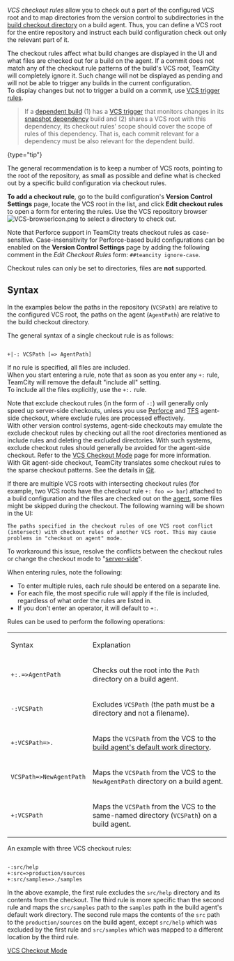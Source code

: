 [//]: # (title: VCS Checkout Rules)
[//]: # (auxiliary-id: VCS Checkout Rules)

_VCS checkout rules_ allow you to check out a part of the configured VCS root and to map directories from the version control to subdirectories in the [build checkout directory](build-checkout-directory.md) on a build agent. Thus, you can define a VCS root for the entire repository and instruct each build configuration check out only the relevant part of it.

The checkout rules affect what build changes are displayed in the UI and what files are checked out for a build on the agent. If a commit does not match any of the checkout rule patterns of the build's VCS root, TeamCity will completely ignore it. Such change will not be displayed as pending and will not be able to trigger any builds in the current configuration.    
To display changes but not to trigger a build on a commit, use [VCS trigger rules](configuring-vcs-triggers.md#vcs-trigger-rules-1).

>If a [dependent build](dependent-build.md) (1) has a [VCS trigger](configuring-vcs-triggers.md) that monitors changes in its [snapshot dependency](snapshot-dependencies.md) build and (2) shares a VCS root with this dependency, its checkout rules' scope should cover the scope of rules of this dependency. That is, each commit relevant for a dependency must be also relevant for the dependent build.
>
{type="tip"}

The general recommendation is to keep a number of VCS roots, pointing to the root of the repository, as small as possible and define what is checked out by a specific build configuration via checkout rules.

__To add a checkout rule__, go to the build configuration's __Version Control Settings__ page, locate the VCS root in the list, and click __Edit checkout rules__ to open a form for entering the rules. Use the VCS repository browser ![VCS-browserIcon.png](VCS-browserIcon.png) to select a directory to check out.

<chunk include-id="note-perforce-vcs">

Note that Perforce support in TeamCity treats checkout rules as case-sensitive. Case-insensitivity for Perforce-based build configurations can be enabled on the __Version Control Settings__ page by adding the following comment in the _Edit Checkout Rules_ form: `##teamcity ignore-case`.

</chunk>


<note>

Checkout rules can only be set to directories, files are __not__ supported.

</note>

## Syntax

In the examples below the paths in the repository (`VCSPath`) are relative to the configured VCS root, the paths on the agent (`AgentPath`) are relative to the build checkout directory.

The general syntax of a single checkout rule is as follows:


```Shell

+|-: VCSPath [=> AgentPath]

```

<include src="branch-filter.md" include-id="OR-syntax-tip"/>


If no rule is specified, all files are included.   
When you start entering a rule, note that as soon as you enter any `+:` rule, TeamCity will remove the default "include all" setting.   
To include all the files explicitly, use the `+:.` rule.

Note that exclude checkout rules (in the form of `-:`) will generally only speed up server-side checkouts, unless you use [Perforce](perforce.md) and [TFS](team-foundation-server.md) agent-side checkout, where exclude rules are processed effectively.   
With other version control systems, agent-side checkouts may emulate the exclude checkout rules by checking out all the root directories mentioned as include rules and deleting the excluded directories. With such systems, exclude checkout rules should generally be avoided for the agent-side checkout. Refer to the [VCS Checkout Mode](vcs-checkout-mode.md) page for more information.   
With Git agent-side checkout, TeamCity translates some checkout rules to the sparse checkout patterns. See the details in [Git](git.md#Limitations).

If there are multiple VCS roots with intersecting checkout rules (for example, two VCS roots have the checkout rule `+: foo => bar`) attached to a build configuration and the files are checked out on the [agent](vcs-checkout-mode.md#agent-checkout), some files might be skipped during the checkout. The following warning will be shown in the UI:
 
 ```
 The paths specified in the checkout rules of one VCS root conflict (intersect) with checkout rules of another VCS root. This may cause problems in "checkout on agent" mode.
 ```
 
To workaround this issue, resolve the conflicts between the checkout rules or change the checkout mode to "[server-side](vcs-checkout-mode.md#server-checkout)".

When entering rules, note the following:
* To enter multiple rules, each rule should be entered on a separate line.
* For each file, the most specific rule will apply if the file is included, regardless of what order the rules are listed in.
* If you don't enter an operator, it will default to `+:`.

Rules can be used to perform the following operations:

<table><tr>

<td>

Syntax

</td>

<td>

Explanation

</td></tr><tr>

<td>

`+:.=>AgentPath`

</td>

<td>

Checks out the root into the `Path` directory on a build agent.

</td></tr><tr>

<td>

`-:VCSPath`

</td>

<td>

Excludes `VCSPath` (the path must be a directory and not a filename).

</td></tr><tr>

<td>

`+:VCSPath=>.`

</td>

<td>

Maps the `VCSPath` from the VCS to the [build agent's default work directory](agent-work-directory.md).

</td></tr><tr>

<td>

`VCSPath=>NewAgentPath`

</td>

<td>

Maps the `VCSPath` from the VCS to the `NewAgentPath` directory on a build agent.

</td></tr><tr>

<td>

`+:VCSPath`

</td>

<td>

Maps the `VCSPath` from the VCS to the same-named directory (`VCSPath`) on a build agent.

</td></tr></table>

An example with three VCS checkout rules:

```Shell

-:src/help
+:src=>production/sources
+:src/samples=>./samples
```

In the above example, the first rule excludes the `src/help` directory and its contents from the checkout. The third rule is more specific than the second rule and maps the `src/samples` path to the `samples` path in the build agent's default work directory. The second rule maps the contents of the `src` path to the `production/sources` on the build agent, except `src/help` which was excluded by the first rule and `src/samples` which was mapped to a different location by the third rule.

 <seealso>
        <category ref="admin-guide">
            <a href="vcs-checkout-mode.md">VCS Checkout Mode</a>
        </category>
</seealso>
